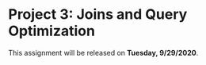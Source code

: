 # Project 3: Joins and Query Optimization

This assignment will be released on **Tuesday, 9/29/2020**.